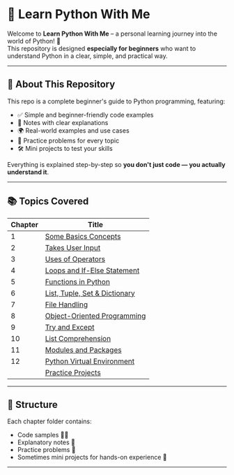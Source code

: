 # 📘 Learn Python With Me

Welcome to **Learn Python With Me** – a personal learning journey into the world of Python! 🐍  
This repository is designed **especially for beginners** who want to understand Python in a clear, simple, and practical way.

---

## 🌟 About This Repository

This repo is a complete beginner's guide to Python programming, featuring:

- ✅ Simple and beginner-friendly code examples  
- 📝 Notes with clear explanations  
- 🌍 Real-world examples and use cases  
- 🧠 Practice problems for every topic  
- 🛠️ Mini projects to test your skills  

Everything is explained step-by-step so **you don't just code — you actually understand it**.

---

## 📚 Topics Covered

| Chapter | Title                                |
|---------|--------------------------------------|
| 1       | [Some Basics Concepts](https://github.com/BishtManas/learn_python_with_me/tree/main/chapter%201%20some%20basics%20concepts.)                 |
| 2       | [Takes User Input](https://github.com/BishtManas/learn_python_with_me/tree/main/chapter%202%20Takes%20user%20input.)                     |
| 3       | [Uses of Operators](https://github.com/BishtManas/learn_python_with_me/tree/main/chapter%203%20uses%20of%20operators.)                    |
| 4       | [Loops and If-Else Statement](https://github.com/BishtManas/learn_python_with_me/tree/main/chapter%204%20loops%20and%20if%20else%20statement.)          |
| 5       | [Functions in Python](https://github.com/BishtManas/learn_python_with_me/tree/main/chapter%205%20functions%20in%20python.)                  |
| 6       | [List, Tuple, Set & Dictionary](https://github.com/BishtManas/learn_python_with_me/tree/main/chapter%206%20List%2C%20Tuple%2C%20Set%20%26%20Dictionary)        |
| 7       | [File Handling](https://github.com/BishtManas/learn_python_with_me/tree/main/chapter%207%20File%20Handling.)                        |
| 8       | [Object-Oriented Programming](https://github.com/BishtManas/learn_python_with_me/tree/main/chapter%208%20Object-Oriented%20Programming.)          |
| 9       | [Try and Except](https://github.com/BishtManas/learn_python_with_me/tree/main/chapter%209%20Try%20and%20Except.)                       |
| 10      | [List Comprehension](https://github.com/BishtManas/learn_python_with_me/tree/main/chapter%2010%20List%20Comprehension.)                   |
| 11      | [Modules and Packages](https://github.com/BishtManas/learn_python_with_me/tree/main/chapter%2011%20Modules%20and%20packages%20)                 |
| 12      | [Python Virtual Environment](https://github.com/BishtManas/learn_python_with_me/tree/main/chapter%2012%20Python%20Virtual%20Environment%20)           |
|         | [Practice Projects](https://github.com/BishtManas/learn_python_with_me/tree/main/Practice%20Projects.)                    |

---

## 🧩 Structure

Each chapter folder contains:
- Code samples 🧑‍💻  
- Explanatory notes 📄  
- Practice problems 🧪  
- Sometimes mini projects for hands-on experience 🎯  

---
